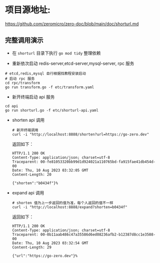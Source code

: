 # 项目源地址:
https://github.com/zeromicro/zero-doc/blob/main/doc/shorturl.md

## 完整调用演示

* 在 `shorturl` 目录下执行 `go mod tidy`  整理依赖

* 重新依次启动 redis-server,etcd-server,mysql-server, rpc 服务

```shell
# etcd,redis,mysql 自行根据找教程安装启动
# 启动 rpc 服务
cd rpc/transform
go run transform.go -f etc/transform.yaml
```
* 新开终端启动 api 服务

```shell
cd api
go run shorturl.go -f etc/shorturl-api.yaml
```
* shorten api 调用

  ```shell
  # 新开终端调用
  curl -i "http://localhost:8888/shorten?url=https://go-zero.dev"
  ```

  返回如下：

  ```http
  HTTP/1.1 200 OK
  Content-Type: application/json; charset=utf-8
  Traceparent: 00-fe81053320bb99d1d924021a110765bd-fa915fae41db454d-00
  Date: Thu, 10 Aug 2023 03:32:05 GMT
  Content-Length: 20

  {"shorten":"b0434f"}%
  ```

* expand api 调用

  ```shell
  # shorten 值为上一步返回的值为准，每个人返回的值不一样
  curl -i "http://localhost:8888/expand?shorten=b0434f"
  ```

  返回如下：

  ```http
  HTTP/1.1 200 OK
  Content-Type: application/json; charset=utf-8
  Traceparent: 00-0b11aab486c47a35586d6ed08236afb2-b12387d8cc1e3508-00
  Date: Thu, 10 Aug 2023 03:32:54 GMT
  Content-Length: 29

  {"url":"https://go-zero.dev"}%
  ```
